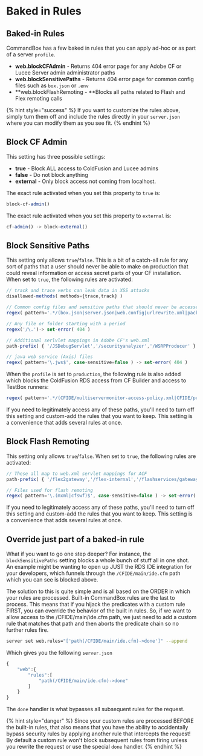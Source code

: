 # Baked in Rules

## Baked-in Rules

CommandBox has a few baked in rules that you can apply ad-hoc or as part of a server `profile`.

* **web.blockCFAdmin** - Returns 404 error page for any Adobe CF or Lucee Server admin administrator paths
* **web.blockSensitivePaths** - Returns 404 error page for common config files such as `box.json` or `.env`
* **web.blockFlashRemoting - **Blocks all paths related to Flash and Flex remoting calls

{% hint style="success" %}
If you want to customize the rules above, simply turn them off and include the rules directly in your `server.json` where you can modify them as you see fit.
{% endhint %}

## Block CF Admin

This setting has three possible settings:

* **true** - Block ALL access to ColdFusion and Lucee admins
* **false** - Do not block anything
* **external** - Only block access not coming from localhost. 

The exact rule activated when you set this property to `true` is:

```javascript
block-cf-admin()
```

The exact rule activated when you set this property to `external` is:

```javascript
cf-admin() -> block-external()
```

## Block Sensitive Paths

This setting only allows `true`/`false`.  This is a bit of a catch-all rule for any sort of paths that a user should never be able to make on production that could reveal information or access secret parts of your CF installation. When set to `true`, the following rules are activated:

```javascript
// track and trace verbs can leak data in XSS attacks
disallowed-methods( methods={trace,track} )

// Common config files and sensitive paths that should never be accessed, even on development
regex( pattern='.*/(box.json|server.json|web.config|urlrewrite.xml|package.json|package-lock.json|Gulpfile.js)', case-sensitive=false ) -> set-error(404)

// Any file or folder starting with a period
regex('/\.')-> set-error( 404 )

// Additional serlvlet mappings in Adobe CF's web.xml
path-prefix( { '/JSDebugServlet','/securityanalyzer','/WSRPProducer' } ) -> set-error( 404 )

// java web service (Axis) files
regex( pattern='\.jws$', case-sensitive=false ) -> set-error( 404 )
```

When the `profile` is set to `production`, the following rule is also added which blocks the ColdFusion RDS access from CF Builder and access to TestBox runners:

```javascript
regex( pattern='.*/(CFIDE/multiservermonitor-access-policy.xml|CFIDE/probe.cfm|CFIDE/main/ide.cfm|tests/runner.cfm|testbox/system/runners/HTMLRunner.cfm)', case-sensitive=false ) -> set-error(404)
```

If you need to legitimately access any of these paths, you'll need to turn off this setting and custom-add the rules that you want to keep.  This setting is a convenience that adds several rules at once.

## Block Flash Remoting

This setting only allows `true`/`false`.  When set to `true`, the following rules are activated:

```javascript
// These all map to web.xml servlet mappings for ACF
path-prefix( { '/flex2gateway','/flex-internal','/flashservices/gateway','/cfform-internal','/CFFormGateway' } ) -> set-error( 404 )

// Files used for flash remoting
regex( pattern='\.(mxml|cfswf)$', case-sensitive=false ) -> set-error( 404 )
```

If you need to legitimately access any of these paths, you'll need to turn off this setting and custom-add the rules that you want to keep.  This setting is a convenience that adds several rules at once.

## Override just part of a baked-in rule

What if you want to go one step deeper? For instance, the `blockSensitivePaths` setting blocks a whole bunch of stuff all in one shot.  An example might be wanting to open up JUST the RDS IDE integration for your developers, which funnels through the `/CFIDE/main/ide.cfm` path which you can see is blocked above.  

The solution to this is quite simple and is all based on the ORDER in which your rules are processed.  Built-in CommandBox rules are the last to process. This means that if you hijack the predicates with a custom rule FIRST, you can override the behavior of the built in rules.  So, if we want to allow access to the /CFIDE/main/ide.cfm path, we just need to add a custom rule that matches that path and then aborts the predicate chain so no further rules fire.

```bash
server set web.rules="['path(/CFIDE/main/ide.cfm)->done']" --append 
```

Which gives you the following `server.json`

```javascript
{
    "web":{
        "rules":[
            "path(/CFIDE/main/ide.cfm)->done"
        ]
    }
}
```

The `done` handler is what bypasses all subsequent rules for the request. 

{% hint style="danger" %}
Since your custom rules are processed BEFORE the built-in rules, that also means that you have the ability to accidentally bypass security rules by applying another rule that intercepts the request! By default a custom rule won't block subsequent rules from firing unless you rewrite the request or use the special `done` handler.
{% endhint %}

